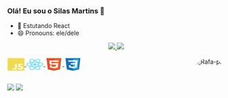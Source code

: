 ### Olá! Eu sou o Silas Martins 👋

- 🌱 Estutando React
- 😄 Pronouns: ele/dele

<div align="center">
  <a href="https://github.com/silasfmartins">
  <img height="165em" src="https://github-readme-stats.vercel.app/api?username=silasfmartins&show_icons=true&theme=dark&include_all_commits=true&count_private=true"/>
  <img height="165em" src="https://github-readme-stats.vercel.app/api/top-langs/?username=silasfmartins&layout=compact&langs_count=7&theme=dark"/>
</div>
  
<div style="display: inline_block"><br>
  <img align="center" alt="Rafa-Js" height="30" width="40" src="https://raw.githubusercontent.com/devicons/devicon/master/icons/javascript/javascript-plain.svg">
  <img align="center" alt="Rafa-React" height="30" width="40" src="https://raw.githubusercontent.com/devicons/devicon/master/icons/react/react-original.svg">
  <img align="center" alt="Rafa-HTML" height="30" width="40" src="https://raw.githubusercontent.com/devicons/devicon/master/icons/html5/html5-original.svg">
  <img align="center" alt="Rafa-CSS" height="30" width="40" src="https://raw.githubusercontent.com/devicons/devicon/master/icons/css3/css3-original.svg">
  <img align="right" alt="Rafa-pic" height="150" style="border-radius:50px;" src="https://media-exp1.licdn.com/dms/image/C4E03AQEDZJ1havTvLA/profile-displayphoto-shrink_200_200/0/1627746729860?e=1641427200&v=beta&t=Z1Afd5k2qgj-WIKu6xIGhGqCAtO7hc-wxLhGiI2UG5E">
</div>
  
##
  
<div>
  <div>
  <a href = "mailto:silas.martins2041@gmail.com"><img src="https://img.shields.io/badge/-Gmail-%23333?style=for-the-badge&logo=gmail&logoColor=white" target="_blank"></a>
  <a href="https://www.linkedin.com/in/silas-martins-58b742205/" target="_blank"><img src="https://img.shields.io/badge/-LinkedIn-%230077B5?style=for-the-badge&logo=linkedin&logoColor=white" target="_blank"></a> 
</div>

</div>
